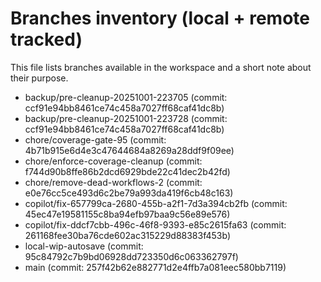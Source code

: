 # Branches inventory (local + remote tracked)

This file lists branches available in the workspace and a short note about their purpose.

- backup/pre-cleanup-20251001-223705 (commit: ccf91e94bb8461ce74c458a7027ff68caf41dc8b)
- backup/pre-cleanup-20251001-223728 (commit: ccf91e94bb8461ce74c458a7027ff68caf41dc8b)
- chore/coverage-gate-95 (commit: 4b71b915e6d4e3c47644684a8269a28ddf9f09ee)
- chore/enforce-coverage-cleanup (commit: f744d90b8ffe86b2dcd6929bde22c41dec2b42fd)
- chore/remove-dead-workflows-2 (commit: e0e76cc5ce493d6c2be79a993da419f6cb48c163)
- copilot/fix-657799ca-2680-455b-a2f1-7d3a394cb2fb (commit: 45ec47e19581155c8ba94efb97baa9c56e89e576)
- copilot/fix-ddcf7cbb-496c-46f8-9393-e85c2615fa63 (commit: 261168fee30ba76cde602ac315229d88383f453b)
- local-wip-autosave (commit: 95c84792c7b9bd06928dd723350d6c063362797f)
- main (commit: 257f42b62e882771d2e4ffb7a081eec580bb7119)
